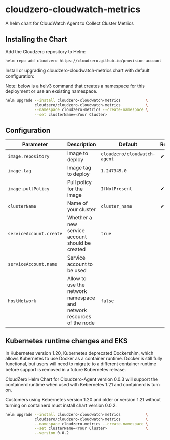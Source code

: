 # cloudzero-cloudwatch-metrics

A helm chart for CloudWatch Agent to Collect Cluster Metrics

## Installing the Chart

Add the Cloudzero repository to Helm:

```sh
helm repo add cloudzero https://cloudzero.github.io/provision-account
```

Install or upgrading cloudzero-cloudwatch-metrics chart with default configuration:

Note: below is a helv3 command that creates a namespace for this deployment or
      use an exsisting namespace.

```sh
helm upgrade --install cloudzero-cloudwatch-metrics           \
             cloudzero/cloudzero-cloudwatch-metrics           \
             --namespace cloudzero-metrics --create-namespace \
             --set clusterName=<Your Cluster>
```

## Configuration

| Parameter | Description | Default | Required |
| - | - | - | -
| `image.repository` | Image to deploy | `cloudzero/cloudwatch-agent` | ✔
| `image.tag` | Image tag to deploy | `1.247349.0`
| `image.pullPolicy` | Pull policy for the image | `IfNotPresent` | ✔
| `clusterName` | Name of your cluster | `cluster_name` | ✔
| `serviceAccount.create` | Whether a new service account should be created | `true` | 
| `serviceAccount.name` | Service account to be used | | 
| `hostNetwork` | Allow to use the network namespace and network resources of the node | `false` | 

## Kubernetes runtime changes and EKS

In Kubernetes version 1.20, Kubernetes deprecated Dockershim, which allows Kubernetes to use Docker as a container runtime. Docker is still fully functional, but users will need to migrate to a different container runtime before support is removed in a future Kubernetes release.

CloudZero Helm Chart for Cloudzero-Agent version 0.0.3 will support the containerd runtime when used with Kebernetes 1.21 and containerd is turn on.

Customers using Kebernetes version 1.20 and older or version 1.21 without turning on containerd must install chart version 0.0.2.

```sh
helm upgrade --install cloudzero-cloudwatch-metrics           \
             cloudzero/cloudzero-cloudwatch-metrics           \
             --namespace cloudzero-metrics --create-namespace \
             --set clusterName=<Your Cluster>                 \
             --version 0.0.2
```
